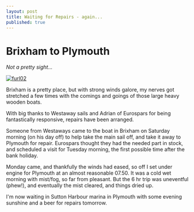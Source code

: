 ```yaml
---
layout: post
title: Waiting for Repairs - again...
published: true
---
```


# Brixham to Plymouth

*Not a pretty sight...*

[![furl02]({{site.baseurl}}/assets/furl02.jpg)](http://digicasts.org/whiteangel/2012/12/waiting-for-repairs-again/furl02/)

Brixham is a pretty place, but with strong winds galore, my nerves got stretched a few times with the comings and goings of those large heavy wooden boats.

With big thanks to Westaway sails and Adrian of Eurospars for being fantastically responsive, repairs have been arranged.

Someone from Westaways came to the boat in Brixham on Saturday morning (on his day off) to help take the main sail off, and take it away to Plymouth for repair. Eurospars thought they had the needed part in stock, and scheduled a visit for Tuesday morning, the first possible time after the bank holiday.

Monday came, and thankfully the winds had eased, so off I set under engine for Plymouth at an almost reasonable 07.50. It was a cold wet morning with mist/fog, so far from pleasant. But the 6 hr trip was uneventful (phew!), and eventually the mist cleared, and things dried up.

I'm now waiting in Sutton Harbour marina in Plymouth with some evening sunshine and a beer for repairs tomorrow.
